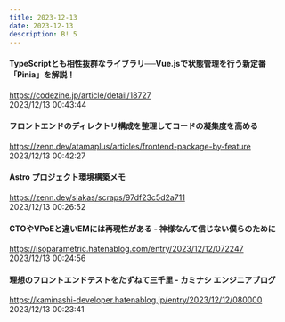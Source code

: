 ```yaml
---
title: 2023-12-13
date: 2023-12-13
description: B! 5
---
```


#### TypeScriptとも相性抜群なライブラリ──Vue.jsで状態管理を行う新定番「Pinia」を解説！
https://codezine.jp/article/detail/18727<br>
2023/12/13 00:43:44<br>


#### フロントエンドのディレクトリ構成を整理してコードの凝集度を高める
https://zenn.dev/atamaplus/articles/frontend-package-by-feature<br>
2023/12/13 00:42:27<br>


#### Astro プロジェクト環境構築メモ
https://zenn.dev/siakas/scraps/97df23c5d2a711<br>
2023/12/13 00:26:52<br>


#### CTOやVPoEと違いEMには再現性がある - 神様なんて信じない僕らのために
https://isoparametric.hatenablog.com/entry/2023/12/12/072247<br>
2023/12/13 00:24:56<br>


#### 理想のフロントエンドテストをたずねて三千里 - カミナシ エンジニアブログ
https://kaminashi-developer.hatenablog.jp/entry/2023/12/12/080000<br>
2023/12/13 00:23:41<br>


